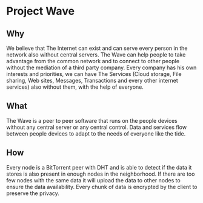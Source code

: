 
# Project Wave

## Why
We believe that The Internet can exist and can serve every person in the network also without central servers.
The Wave can help people to take advantage from the common network and to connect to other people without the mediation of a third party company.
Every company has his own interests and priorities, we can have The Services (Cloud storage, File sharing, Web sites, Messages, Transactions and every other internet services) also without them, with the help of everyone.

## What
The Wave is a peer to peer software that runs on the people devices without any central server or any central control.
Data and services flow between people devices to adapt to the needs of everyone like the tide.

## How
Every node is a BitTorrent peer with DHT and is able to detect if the data it stores is also present in enough nodes in the neighborhood. If there are too few nodes with the same data it will upload the data to other nodes to ensure the data availability.
Every chunk of data is encrypted by the client to preserve the privacy.
